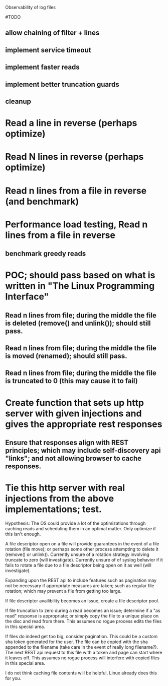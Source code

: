 Observability of log files

#TODO
## allow chaining of filter + lines
## implement service timeout
## implement faster reads
## implement better truncation guards
## cleanup

# Read a line in reverse (perhaps optimize)
# Read N lines in reverse (perhaps optimize)

# Read n lines from a file in reverse (and benchmark)
# Performance load testing, Read n lines from a file in reverse
## benchmark greedy reads

# POC; should pass based on what is written in "The Linux Programming Interface"
## Read n lines from file; during the middle the file is deleted (remove() and unlink()); should still pass.
## Read n lines from file; during the middle the file is moved (renamed); should still pass.
## Read n lines from file; during the middle the file is truncated to 0 (this may cause it to fail)

# Create function that sets up http server with given injections and gives the appropriate rest responses
## Ensure that responses align with REST principles; which may include self-discovery api "links"; and not allowing browser to cache responses.
# Tie this http server with real injections from the above implementations; test.

Hypothesis:
The OS could provide a lot of the optimizations through caching reads and scheduling them in an optimal matter. Only optimize if this isn't enough.

A file descriptor open on a file will provide guarantees in the event of a file rotation (file move); or perhaps some other process attempting to delete it (remove() or unlink(). Currently unsure of a rotation strategy involving truncate to zero (will investigate). Currently unsure of of syslog behavior if it fails to rotate a file due to a file descriptor being open on it as well (will investigate).

Expanding upon the REST api to include features such as pagination may not be necessary if appropriate measures are taken; such as regular file rotation; which may prevent a file from getting too large.

If file descriptor availibility becomes an issue, create a file descriptor pool.

If file truncation to zero during a read becomes an issue; determine if a "as read" response is appropriate; or simply copy the file to a unique place on the disc and read from there. This assumes no rogue process edits the files in this special area.

If files do indeed get too big, consider pagination. This could be a custom sha token generated for the user. The file can be copied with the sha appended to the filename (take care in the event of really long filename?). The next REST api request to this file with a token and page can start where it leaves off. This assumes no rogue process will interfere with copied files in this special area.

I do not think caching file contents will be helpful, Linux already does this for you.

